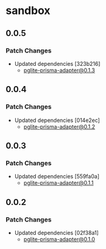 # sandbox

## 0.0.5

### Patch Changes

- Updated dependencies [323b216]
  - pglite-prisma-adapter@0.1.3

## 0.0.4

### Patch Changes

- Updated dependencies [014e2ec]
  - pglite-prisma-adapter@0.1.2

## 0.0.3

### Patch Changes

- Updated dependencies [559fa0a]
  - pglite-prisma-adapter@0.1.1

## 0.0.2

### Patch Changes

- Updated dependencies [02f38a1]
  - pglite-prisma-adapter@0.1.0
